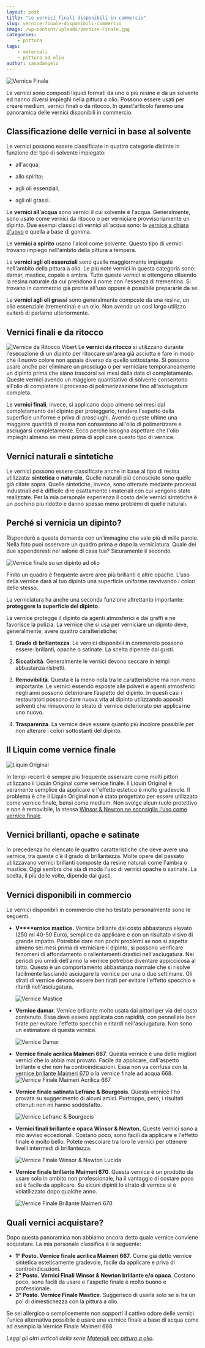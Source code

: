 ```yaml
---
layout: post
title: "Le vernici finali disponibili in commercio"
slug: vernice-finale-disponibili-commercio
image: /wp-content/uploads/Vernice-Finale.jpg
categories:
    - pittura
tags:
    - materiali
    - pittura ad olio
author: sasadangelo
---
```


![Vernice Finale](https://www.disegnoepittura.it/wp-content/uploads/Vernice-Finale.jpg "Vernice Finale")

Le vernici sono composti liquidi formati da uno o più resine e da un solvente ed hanno diversi impieghi nella pittura a olio. Possono essere usati per creare medium, vernici finali o da ritocco. In quest'articolo faremo una panoramica delle vernici disponibili in commercio.

## Classificazione delle vernici in base al solvente

Le vernici possono essere classificate in quattro categorie distinte in funzione del tipo di solvente impiegato:

- all'acqua;
    
- allo spirito;
    
- agli oli essenziali;
    
- agli oli grassi.
    

Le **vernici all'acqua** sono vernici il cui solvente è l'acqua. Generalmente, sono usate come vernici da ritocco o per verniciare provvisoriamente un dipinto. Due esempi classici di vernici all'acqua sono: la [vernice a chiara d'uovo](https://www.disegnoepittura.it/vernice-chiara-duovo/) e quella a base di gomma.

Le **vernici a spirito** usano l'alcol come solvente. Questo tipo di vernici trovano impiego nell'ambito della pittura a tempera.

Le **vernici agli oli essenziali** sono quelle maggiormente impiegate nell'ambito della pittura a olio. Le più note vernici in questa categoria sono: damar, mastice, copale e ambra. Tutte queste vernici si ottengono diluendo la resina naturale da cui prendono il nome con l'essenza di trementina. Si trovano in commercio già pronte all'uso oppure è possibile prepararle da se.

Le **vernici agli oli grassi** sono generalmente composte da una resina, un olio essenziale (trementina) e un olio. Non avendo un così largo utilizzo eviterò di parlarne ulteriormente.

## Vernici finali e da ritocco

![Vernice da Ritocco Vibert](https://www.disegnoepittura.it/wp-content/uploads/Vernice-Vibert.jpg "Vernice da Ritocco Vibert") Le **vernici da ritocco** si utilizzano durante l'esecuzione di un dipinto per ritoccare un'area già asciutta e fare in modo che il nuovo colore non appaia diverso da quello sottostante. Si possono usare anche per eliminare un prosciugo o per verniciare temporaneamente un dipinto prima che siano trascorsi sei mesi dalla data di completamento. Queste vernici avendo un maggiore quantitativo di solvente consentono all'olio di completare il processo di polimerizzazione fino all'asciugatura completa.

Le **vernici finali**, invece, si applicano dopo almeno sei mesi dal completamento del dipinto per proteggerlo, rendere l'aspetto della superficie uniforme e priva di prosciughi. Avendo queste ultime una maggiore quantità di resina non consentono all'olio di polimerizzare e asciugarsi completamente. Ecco perché bisogna aspettare che l'olio impieghi almeno sei mesi prima di applicare questo tipo di vernice.

## Vernici naturali e sintetiche

Le vernici possono essere classificate anche in base al tipo di resina utilizzata: **sintetica** o **naturale**. Quelle naturali più conosciute sono quelle già citate sopra. Quelle sintetiche, invece, sono ottenute mediante processi industriali ed è difficile dire esattamente i materiali con cui vengono state realizzate. Per la mia personale esperienza il costo delle vernici sintetiche è un pochino più ridotto e danno spesso meno problemi di quelle naturali.

## Perché si vernicia un dipinto?

Risponderò a questa domanda con un’immagine che vale più di mille parole. Nella foto puoi osservare un quadro prima e dopo la verniciatura. Quale dei due appenderesti nel salone di casa tua? Sicuramente il secondo.

![Vernice finale su un dipinto ad olio](https://www.disegnoepittura.it/wp-content/uploads/vernice-finale-dipinto.JPG "Vernice finale su un dipinto ad olio")

Finito un quadro è frequente avere aree più brillanti e altre opache. L’uso della vernice darà al tuo dipinto una superficie uniforme ravvivando i colori dello stesso.

La verniciatura ha anche una seconda funzione altrettanto importante: **proteggere la superficie del dipinto**.

La vernice protegge il dipinto da agenti atmosferici e dai graffi e ne favorisce la pulizia. La vernice che si usa per verniciare un dipinto deve, generalmente, avere quattro caratteristiche:

1. **Grado di brillantezza**. Le vernici disponibili in commercio possono essere: brillanti, opache o satinate. La scelta dipende dai gusti.
    
2. **Siccatività**. Generalmente le vernici devono seccare in tempi abbastanza ristretti.
    
3. **Removibilità**. Questa è la meno nota tra le caratteristiche ma non meno importante. Le vernici essendo esposte alle polveri e agenti atmosferici negli anni possono deteriorare l’aspetto del dipinto. In questi casi i restauratori possono dare nuova vita al dipinto utilizzando appositi solventi che rimuovono lo strato di vernice deteriorato per applicarne uno nuovo.
    
4. **Trasparenza**. La vernice deve essere quanto più incolore possibile per non alterare i colori sottostanti del dipinto.
    

## Il Liquin come vernice finale

![Liquin Original](https://www.disegnoepittura.it/wp-content/uploads/Fig-18-Liquin-Original.jpg "Liquin Original")

In tempi recenti è sempre più frequente osservare come molti pittori utilizzano il Liquin Original come vernice finale. Il Liquin Original è veramente semplice da applicare e l'effetto estetico è molto gradevole. Il problema è che il Liquin Original non è stato progettato per essere utilizzato come vernice finale, bensì come medium. Non svolge alcun ruolo protettivo e non è removibile, la stessa [Winsor & Newton ne sconsiglia l'uso come vernice finale](http://www.winsornewton.com/uk/shop/oils-solvents-mediums-and-varnishes/oil-colour/mediums/liquin-original-2-53-us-fl-oz-75ml-bottle-3021751).

## Vernici brillanti, opache e satinate

In precedenza ho elencato le quattro caratteristiche che deve avere una vernice, tra queste c'è il grado di brillantezza. Molte opere del passato utilizzavano vernici brillanti composte da resine naturali come l'ambra o mastice. Oggi sembra che sia di moda l'uso di vernici opache o satinate. La scelta, il più delle volte, dipende dai gusti.

## Vernici disponibili in commercio

Le vernici disponibili in commercio che ho testato personalmente sono le seguenti.

- **V****ernice mastice.** Vernice brillante dal costo abbastanza elevato (250 ml 40-50 Euro), semplice da applicare e con un risultato visivo di grande impatto. Potrebbe dare non pochi problemi se non si aspetta almeno sei mesi prima di verniciare il dipinto, si possono verificare fenomeni di affondamento o rallentamenti drastici nell'asciugatura. Nei periodi più umidi dell'anno la vernice potrebbe diventare appiccicosa al tatto. Questo è un comportamento abbastanza normale che si risolve facilmente lasciando asciugare la vernice per una o due settimane. Gli strati di vernice devono essere ben tirati per evitare l'effetto specchio e ritardi nell'asciugatura.
    
    ![Vernice Mastice](https://www.disegnoepittura.it/wp-content/uploads/Vernice-Mastice.jpg "Vernice Mastice")
- **Vernice damar.** Vernice brillante molto usata dai pittori per via del costo contenuto. Essa deve essere applicata con rapidità, con pennellate ben tirate per evitare l'effetto specchio e ritardi nell'asciugatura. Non sono un estimatore di questa vernice.
    
    ![Vernice Damar](https://www.disegnoepittura.it/wp-content/uploads/Vernice-Damar.jpg "Vernice Damar")
- **Vernice finale acrilica Maimeri 667**. Questa vernice è una delle migliori vernici che io abbia mai provato. Facile da applicare, dall'aspetto brillante e che non ha controindicazioni. Essa non va confusa con la [vernice brillante Maimeri 670](https://www.bellearti.it/vernici-finali/2762-Vernice-Finale-Brillante-Maimeri-670.html) o la vernice finale ad acqua 668. ![Vernice Finale Maimeri Acrilica 667](https://www.disegnoepittura.it/wp-content/uploads/Vernice-Finali-Acrilica-667-e1520258083512.jpg)
- **Vernice finale satinata Lefranc & Bourgeois**. Questa vernice l'ho provata su suggerimento di alcuni amici. Purtroppo, però, i risultati ottenuti non mi hanno soddisfatto.
    
    ![Vernice Lefranc & Bourgeois](https://www.disegnoepittura.it/wp-content/uploads/Vernice-Lefranc.jpg "Vernice Lefranc & Bourgeois")
- **Vernici finali brillante e opaca Winsor & Newton.** Queste vernici sono a mio avviso eccezionali. Costano poco, sono facili da applicare e l'effetto finale è molto bello. Potete mescolare tra loro le vernici per ottenere livelli intermedi di brillantezza.
    
    ![Vernice Finale Winsor & Newton Lucida](https://www.disegnoepittura.it/wp-content/uploads/Fig-54-Vernice-Finale-Winsor-Newton-Lucida.jpg "Vernice Finale Winsor & Newton Lucida")
- **Vernice finale brillante Maimeri 670**. Questa vernice è un prodotto da usare solo in ambito non professionale, ha il vantaggio di costare poco ed è facile da applicare. Su alcuni dipinti lo strato di vernice si è volatilizzato dopo qualche anno.
    
    ![Vernice Finale Brillante Maimeri 670](https://www.disegnoepittura.it/wp-content/uploads/Vernice-Finale-Brillante-Maimeri-670.jpg)

## Quali vernici acquistare?

Dopo questa panoramica non abbiamo ancora detto quale vernice conviene acquistare. La mia personale classifica è la seguente:

- **1° Posto. Vernice finale acrilica Maimeri 667**. Come già detto vernice sintetica esteticamente gradevole, facile da applicare e priva di controindicazioni.
- **2° Posto.** **Vernici Finali Winsor & Newton brillante e/o opaca**. Costano poco, sono facili da usare e l'aspetto finale è molto buono e professionale.
- **3° Posto. Vernice Finale Mastice**. Suggerisco di usarla solo se si ha un po' di dimestichezza con la pittura a olio.

Se sei allergico o semplicemente non sopporti il cattivo odore delle vernici l'unica alternativa possibile è usare una vernice finale a base di acqua come ad esempio la Vernice Finale Maimeri 668.

_Leggi gli altri articoli della serie [Materiali per pittura a olio](/materiali-per-pittura-ad-olio/ "Materiali per pittura ad olio")._
